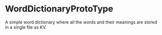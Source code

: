 # WordDictionaryProtoType
A simple word dictionary where all the words and their meanings are stored in a single file as KV.
